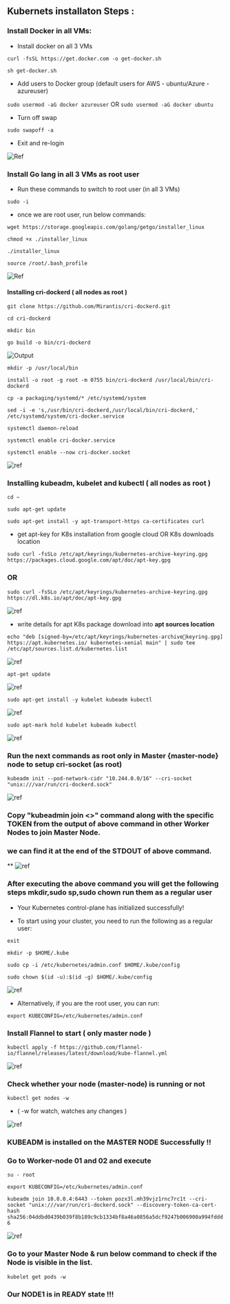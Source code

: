 Kubernets installaton Steps :
-----------------------------------

### Install Docker in all VMs:

* Install docker on all 3 VMs


`curl -fsSL https://get.docker.com -o get-docker.sh`


`sh get-docker.sh`

* Add users to Docker group (default users for AWS - ubuntu/Azure -
azureuser)

`sudo usermod -aG docker azureuser` OR `sudo usermod -aG docker ubuntu`

* Turn off swap

`sudo swapoff -a`

* Exit and re-login

![Ref](./images/Capture1.PNG)

### Install Go lang in all 3 VMs **as root user**

* Run these commands to switch to root user (in all 3 VMs)

`sudo -i`

* once we are root user, run below commands:

`wget https://storage.googleapis.com/golang/getgo/installer_linux`

`chmod +x ./installer_linux`

`./installer_linux`

`source /root/.bash_profile`

![Ref](./images/Capture2.PNG)

#### Installing cri-dockerd ( **all nodes as root** )

`git clone https://github.com/Mirantis/cri-dockerd.git`

`cd cri-dockerd`

`mkdir bin`

`go build -o bin/cri-dockerd`

![Output](./images/Capture3.PNG)

`mkdir -p /usr/local/bin`

`install -o root -g root -m 0755 bin/cri-dockerd /usr/local/bin/cri-dockerd`

`cp -a packaging/systemd/* /etc/systemd/system`

`sed -i -e 's,/usr/bin/cri-dockerd,/usr/local/bin/cri-dockerd,' /etc/systemd/system/cri-docker.service`

`systemctl daemon-reload`

`systemctl enable cri-docker.service`

`systemctl enable --now cri-docker.socket`

![ref](./images/Capture4.PNG)

### Installing kubeadm, kubelet and kubectl ( **all nodes as root** )

`cd ~`

`sudo apt-get update`

`sudo apt-get install -y apt-transport-https ca-certificates curl`

* get apt-key for K8s installation from google cloud OR K8s downloads location

`sudo curl -fsSLo /etc/apt/keyrings/kubernetes-archive-keyring.gpg https://packages.cloud.google.com/apt/doc/apt-key.gpg`

### OR

`sudo curl -fsSLo /etc/apt/keyrings/kubernetes-archive-keyring.gpg https://dl.k8s.io/apt/doc/apt-key.gpg`

![ref](./images/Capture5.PNG)

* write details for apt K8s package download into **apt sources location**


`echo "deb [signed-by=/etc/apt/keyrings/kubernetes-archivekeyring.gpg] https://apt.kubernetes.io/ kubernetes-xenial main" | sudo tee /etc/apt/sources.list.d/kubernetes.list`

![ref](./images/Capture6.PNG)

`apt-get update`

![ref](./images/Capture7.PNG)

`sudo apt-get install -y kubelet kubeadm kubectl`

![ref](./images/Capture8.PNG)

`sudo apt-mark hold kubelet kubeadm kubectl`

![ref](./images/Capture9.PNG)


### Run the next commands as root only in **Master {master-node}** node to setup cri-socket (**as root**) 

`kubeadm init --pod-network-cidr "10.244.0.0/16" --cri-socket "unix:///var/run/cri-dockerd.sock"`

![ref](./images/Capture10.PNG)

### Copy "kubeadmin join <>" command along with the **specific TOKEN** from the output of above command in  other **Worker Nodes** to join Master Node.
### we can find it at the end of the STDOUT of above command.
**
![ref](./images/Capture11.PNG)

### After executing the above command you will get the following steps mkdir,sudo sp,sudo chown run them as a regular user

* Your Kubernetes control-plane has initialized successfully!

* To start using your cluster, you need to run the following as a regular user:

`exit`

`mkdir -p $HOME/.kube`

`sudo cp -i /etc/kubernetes/admin.conf $HOME/.kube/config`

`sudo chown $(id -u):$(id -g) $HOME/.kube/config`

![ref](./images/Capture12.PNG)

*  Alternatively, if you are the root user, you can run:

`export KUBECONFIG=/etc/kubernetes/admin.conf`

### Install Flannel to start ( **only master node** )

`kubectl apply -f https://github.com/flannel-io/flannel/releases/latest/download/kube-flannel.yml`

![ref](./images/Capture13.PNG)

### Check whether your node (**master-node**) is running or not

`kubectl get nodes -w`

* ( -w for watch, watches any changes )

![ref](./images/Capture14.PNG)

### **KUBEADM is installed on the MASTER NODE Successfully !!**

### Go to Worker-node 01 and 02 and execute

`su - root`

`export KUBECONFIG=/etc/kubernetes/admin.conf`

```
kubeadm join 10.0.0.4:6443 --token pozx3l.mh39vjz1rnc7rc1t --cri-socket "unix:///var/run/cri-dockerd.sock" --discovery-token-ca-cert-hash sha256:04ddbd0439b039f8b189c9cb1334bf8a46a0856a5dcf9247b006900a994fddd
6
```

![ref](./images/Capture15.PNG)

### Go to your Master Node & run below command to check if the **Node** is visible in the list.

`kubelet get pods -w`

### **Our NODE1 is in READY state !!!**
